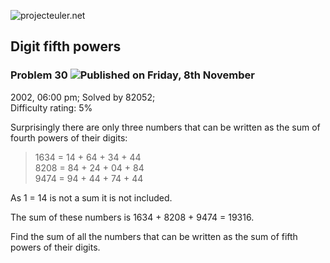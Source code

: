 ![projecteuler.net](images/print_page_logo.png)

## Digit fifth powers

### Problem 30 ![](images/icon_info.png)Published on Friday, 8th November
2002, 06:00 pm; Solved by 82052;  
Difficulty rating: 5%

Surprisingly there are only three numbers that can be written as the sum of
fourth powers of their digits:

> 1634 = 14 \+ 64 \+ 34 \+ 44  
>  8208 = 84 \+ 24 \+ 04 \+ 84  
>  9474 = 94 \+ 44 \+ 74 \+ 44

As 1 = 14 is not a sum it is not included.

The sum of these numbers is 1634 + 8208 + 9474 = 19316.

Find the sum of all the numbers that can be written as the sum of fifth powers
of their digits.

  
  

